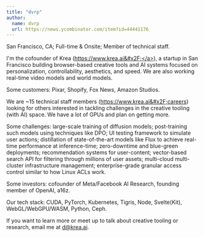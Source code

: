 ```yaml
---
title: "dvrp"
author:
  name: dvrp
  url: https://news.ycombinator.com/item?id=44441176
---
```


<JobNavigation />

San Francisco, CA; Full-time &amp; Onsite; Member of technical staff.

I&#x27;m the cofounder of Krea (<a href="https:&#x2F;&#x2F;www.krea.ai&#x2F;" rel="nofollow">https:&#x2F;&#x2F;www.krea.ai&#x2F;</a>), a startup in San
Francisco building browser-based creative tools and AI systems
focused on personalization, controllability, aesthetics, and speed.
We are also working real-time video models and world models.

Some customers: Pixar, Shopify, Fox News, Amazon Studios.

We are ~15 technical staff members (<a href="https:&#x2F;&#x2F;www.krea.ai&#x2F;careers" rel="nofollow">https:&#x2F;&#x2F;www.krea.ai&#x2F;careers</a>)
looking for others interested in tackling challenges in the creative
tooling (with AI) space.  We have a lot of GPUs and plan on
getting more.

Some challenges: large-scale training of diffusion models; post-training
such models using techniques like DPO; UI testing framework to
simulate user actions; distillation of state-of-the-art models like
Flux to achieve real-time performance at inference-time; zero-downtime
and blue-green deployments; recommendation systems for user-content;
vector-based search API for filtering through millions of user
assets; multi-cloud multi-cluster infrastructure management;
enterprise-grade granular access control similar to how Linux ACLs
work.

Some investors: cofounder of Meta&#x2F;Facebook AI Research, founding
member of OpenAI, a16z.

Our tech stack: CUDA, PyTorch, Kubernetes, Tigris, Node, Svelte(Kit),
WebGL&#x2F;WebGPU&#x2F;WASM, Python, Ceph.

If you want to learn more or meet up to talk about creative tooling or research, email me at d@krea.ai.
<JobApplication />
